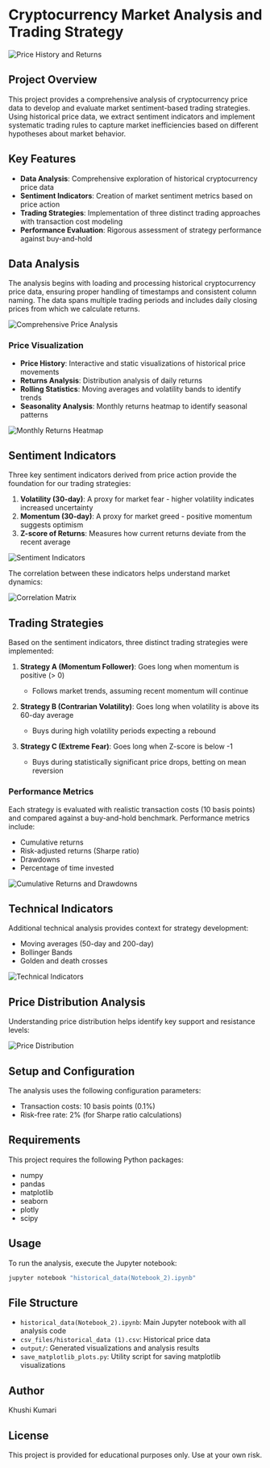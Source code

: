 # Cryptocurrency Market Analysis and Trading Strategy

![Price History and Returns](output/price_history_returns.png)

## Project Overview

This project provides a comprehensive analysis of cryptocurrency price data to develop and evaluate market sentiment-based trading strategies. Using historical price data, we extract sentiment indicators and implement systematic trading rules to capture market inefficiencies based on different hypotheses about market behavior.

## Key Features

- **Data Analysis**: Comprehensive exploration of historical cryptocurrency price data
- **Sentiment Indicators**: Creation of market sentiment metrics based on price action
- **Trading Strategies**: Implementation of three distinct trading approaches with transaction cost modeling
- **Performance Evaluation**: Rigorous assessment of strategy performance against buy-and-hold

## Data Analysis

The analysis begins with loading and processing historical cryptocurrency price data, ensuring proper handling of timestamps and consistent column naming. The data spans multiple trading periods and includes daily closing prices from which we calculate returns.

![Comprehensive Price Analysis](output/comprehensive_price_analysis.png)

### Price Visualization

- **Price History**: Interactive and static visualizations of historical price movements
- **Returns Analysis**: Distribution analysis of daily returns
- **Rolling Statistics**: Moving averages and volatility bands to identify trends
- **Seasonality Analysis**: Monthly returns heatmap to identify seasonal patterns

![Monthly Returns Heatmap](output/monthly_returns_heatmap.png)

## Sentiment Indicators

Three key sentiment indicators derived from price action provide the foundation for our trading strategies:

1. **Volatility (30-day)**: A proxy for market fear - higher volatility indicates increased uncertainty
2. **Momentum (30-day)**: A proxy for market greed - positive momentum suggests optimism
3. **Z-score of Returns**: Measures how current returns deviate from the recent average

![Sentiment Indicators](output/sentiment_indicators.png)

The correlation between these indicators helps understand market dynamics:

![Correlation Matrix](output/correlation_matrix.png)

## Trading Strategies

Based on the sentiment indicators, three distinct trading strategies were implemented:

1. **Strategy A (Momentum Follower)**: Goes long when momentum is positive (> 0)
   - Follows market trends, assuming recent momentum will continue

2. **Strategy B (Contrarian Volatility)**: Goes long when volatility is above its 60-day average
   - Buys during high volatility periods expecting a rebound

3. **Strategy C (Extreme Fear)**: Goes long when Z-score is below -1
   - Buys during statistically significant price drops, betting on mean reversion

### Performance Metrics

Each strategy is evaluated with realistic transaction costs (10 basis points) and compared against a buy-and-hold benchmark. Performance metrics include:

- Cumulative returns
- Risk-adjusted returns (Sharpe ratio)
- Drawdowns
- Percentage of time invested

![Cumulative Returns and Drawdowns](output/cumulative_returns_drawdowns.png)

## Technical Indicators

Additional technical analysis provides context for strategy development:

- Moving averages (50-day and 200-day)
- Bollinger Bands
- Golden and death crosses

![Technical Indicators](output/technical_indicators.png)

## Price Distribution Analysis

Understanding price distribution helps identify key support and resistance levels:

![Price Distribution](output/price_distribution.png)

## Setup and Configuration

The analysis uses the following configuration parameters:

- Transaction costs: 10 basis points (0.1%)
- Risk-free rate: 2% (for Sharpe ratio calculations)

## Requirements

This project requires the following Python packages:

- numpy
- pandas
- matplotlib
- seaborn
- plotly
- scipy

## Usage

To run the analysis, execute the Jupyter notebook:

```bash
jupyter notebook "historical_data(Notebook_2).ipynb"
```

## File Structure

- `historical_data(Notebook_2).ipynb`: Main Jupyter notebook with all analysis code
- `csv_files/historical_data (1).csv`: Historical price data
- `output/`: Generated visualizations and analysis results
- `save_matplotlib_plots.py`: Utility script for saving matplotlib visualizations

## Author

Khushi Kumari

## License

This project is provided for educational purposes only. Use at your own risk.
